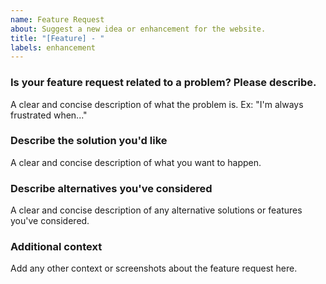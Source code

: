 ```yaml
---
name: Feature Request
about: Suggest a new idea or enhancement for the website.
title: "[Feature] - "
labels: enhancement
---
```


### Is your feature request related to a problem? Please describe.

A clear and concise description of what the problem is. Ex: "I'm always frustrated when..."

### Describe the solution you'd like

A clear and concise description of what you want to happen.

### Describe alternatives you've considered

A clear and concise description of any alternative solutions or features you've considered.

### Additional context

Add any other context or screenshots about the feature request here.